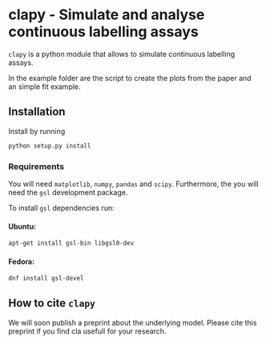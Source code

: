 # clapy - Simulate and analyse continuous labelling assays


`clapy` is a python module that allows to simulate continuous labelling assays.

In the example folder are the script to create the plots from the paper and an simple fit example.


## Installation

Install by running
```python
python setup.py install
```

### Requirements

You will need `matplotlib`, `numpy`, `pandas` and `scipy`.
Furthermore, the you will need the `gsl` development package.

To install `gsl` dependencies run:
#### Ubuntu:
```bash
apt-get install gsl-bin libgsl0-dev
```

#### Fedora:
```bash
dnf install gsl-devel
```

## How to cite `clapy`

We will soon publish a preprint about the underlying model. Please cite this
preprint if you find cla usefull for your research.
